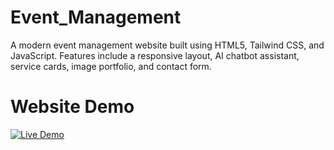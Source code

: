 # Event_Management
A modern event management website built using HTML5, Tailwind CSS, and JavaScript. Features include a responsive layout, AI chatbot assistant, service cards, image portfolio, and contact form.



# Website Demo
[![Live Demo](https://img.shields.io/badge/Live%20Demo-Visit%20Site-blue?style=for-the-badge)](https://vikalpeventmanagement.netlify.app)

